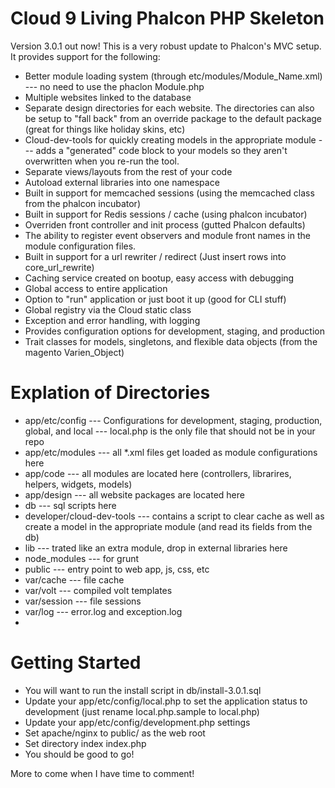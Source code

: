 Cloud 9 Living Phalcon PHP Skeleton
======================


Version 3.0.1 out now! This is a very robust update to Phalcon's MVC setup. It provides support for the following:

* Better module loading system (through etc/modules/Module_Name.xml) --- no need to use the phaclon Module.php
* Multiple websites linked to the database
* Separate design directories for each website. The directories can also be setup to "fall back" from an override package to the default package (great for things like holiday skins, etc)
* Cloud-dev-tools for quickly creating models in the appropriate module --- adds a "generated" code block to your models so they aren't overwritten when you re-run the tool.
* Separate views/layouts from the rest of your code
* Autoload external libraries into one namespace
* Built in support for memcached sessions (using the memcached class from the phalcon incubator)
* Built in support for Redis sessions / cache (using phalcon incubator)
* Overriden front controller and init process (gutted Phalcon defaults)
* The ability to register event observers and module front names in the module configuration files.
* Built in support for a url rewriter / redirect (Just insert rows into core_url_rewrite) 
* Caching service created on bootup, easy access with debugging
* Global access to entire application
* Option to "run" application or just boot it up (good for CLI stuff)
* Global registry via the Cloud static class
* Exception and error handling, with logging
* Provides configuration options for development, staging, and production
* Trait classes for models, singletons, and flexible data objects (from the magento Varien_Object)

Explation of Directories
=========================
* app/etc/config --- Configurations for development, staging, production, global, and local --- local.php is the only file that should not be in your repo
* app/etc/modules --- all *.xml files get loaded as module configurations here
* app/code --- all modules are located here (controllers, librarires, helpers, widgets, models)
* app/design --- all website packages are located here
* db --- sql scripts here
* developer/cloud-dev-tools --- contains a script to clear cache as well as create a model in the appropriate module (and read its fields from the db)
* lib --- trated like an extra module, drop in external libraries here
* node_modules --- for grunt
* public --- entry point to web app, js, css, etc
* var/cache --- file cache
* var/volt --- compiled volt templates
* var/session --- file sessions
* var/log --- error.log and exception.log
*

Getting Started
============================
* You will want to run the install script in db/install-3.0.1.sql
* Update your app/etc/config/local.php to set the application status to development (just rename local.php.sample to local.php)
* Update your app/etc/config/development.php settings
* Set apache/nginx to public/ as the web root
* Set directory index index.php
* You should be good to go!


More to come when I have time to comment!
